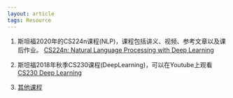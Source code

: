 ```yaml
---
layout: article
tags: Resource 
---
```


<!--more-->

1. 斯坦福2020年的CS224n课程(NLP)，课程包括讲义、视频、参考文章以及课后作业。 [CS224n: Natural Language Processing with Deep Learning](http://web.stanford.edu/class/cs224n/)

2. 斯坦福2018年秋季CS230课程(DeepLearning)，可以在Youtube上观看[CS230 Deep Learning](https://web.stanford.edu/class/cs230/)

3. [其他课程](https://blog.lisongqian.cn/2019/01/10/List-of-free-Natural-Language-Processing-Courses.html)